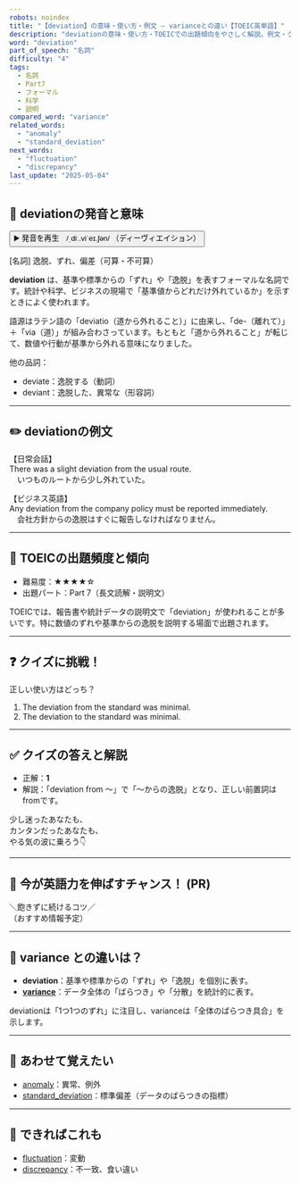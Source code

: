 ```yaml
---
robots: noindex
title: "【deviation】の意味・使い方・例文 ― varianceとの違い【TOEIC英単語】"
description: "deviationの意味・使い方・TOEICでの出題傾向をやさしく解説。例文・クイズ付きでvarianceとの違いもわかりやすく学べます。"
word: "deviation"
part_of_speech: "名詞"
difficulty: "4"
tags:
  - 名詞
  - Part7
  - フォーマル
  - 科学
  - 説明
compared_word: "variance"
related_words:
  - "anomaly"
  - "standard_deviation"
next_words:
  - "fluctuation"
  - "discrepancy"
last_update: "2025-05-04"
---
```


## 🔰 deviationの発音と意味

<button class="play-audio" onclick="playTTS('deviation')">
  <span class="play-audio-main">
    ▶️ 発音を再生　/ˌdiː.viˈeɪ.ʃən/
  </span>
  <span class="play-audio-sub">
    （ディーヴィエイション）
  </span>
</button>

[名詞] 逸脱、ずれ、偏差（可算・不可算）

**deviation** は、基準や標準からの「ずれ」や「逸脱」を表すフォーマルな名詞です。統計や科学、ビジネスの現場で「基準値からどれだけ外れているか」を示すときによく使われます。

語源はラテン語の「deviatio（道から外れること）」に由来し、「de-（離れて）」＋「via（道）」が組み合わさっています。もともと「道から外れること」が転じて、数値や行動が基準から外れる意味になりました。

他の品詞：  
- deviate：逸脱する（動詞）
- deviant：逸脱した、異常な（形容詞）

---

## ✏️ deviationの例文

【日常会話】  
There was a slight deviation from the usual route.  
　いつものルートから少し外れていた。

【ビジネス英語】  
Any deviation from the company policy must be reported immediately.  
　会社方針からの逸脱はすぐに報告しなければなりません。

---

## 🎯 TOEICの出題頻度と傾向

- 難易度：★★★★☆
- 出題パート：Part 7（長文読解・説明文）

TOEICでは、報告書や統計データの説明文で「deviation」が使われることが多いです。特に数値のずれや基準からの逸脱を説明する場面で出題されます。

---

## ❓ クイズに挑戦！

正しい使い方はどっち？

1. The deviation from the standard was minimal.  
2. The deviation to the standard was minimal.

---

## ✅ クイズの答えと解説

- 正解：**1**
- 解説：「deviation from ～」で「～からの逸脱」となり、正しい前置詞はfromです。

少し迷ったあなたも、  
カンタンだったあなたも、  
やる気の波に乗ろう👇️

---

## 🚀 今が英語力を伸ばすチャンス！ (PR)

<div class="info-center">
＼飽きずに続けるコツ／<br>  
（おすすめ情報予定）
</div>

---

## 🤔  variance との違いは？

- **deviation**：基準や標準からの「ずれ」や「逸脱」を個別に表す。
- **[variance](/word/variance/)**：データ全体の「ばらつき」や「分散」を統計的に表す。

deviationは「1つ1つのずれ」に注目し、varianceは「全体のばらつき具合」を示します。

---

## 🧩 あわせて覚えたい

- [anomaly](/word/anomaly/)：異常、例外
- [standard_deviation](/word/standard_deviation/)：標準偏差（データのばらつきの指標）

---

## 📖 できればこれも

- [fluctuation](/word/fluctuation/)：変動
- [discrepancy](/word/discrepancy/)：不一致、食い違い

<!-- cvid: aid37_bid27 -->
